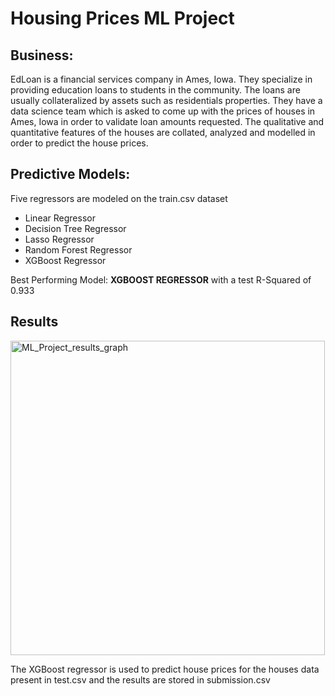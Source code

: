 # Housing Prices ML Project

## Business:

EdLoan is a financial services company in Ames, Iowa. They specialize in providing education loans to students in the community. The loans are usually collateralized by assets such as residentials properties. They have a data science team which is asked to come up with the prices of houses in Ames, Iowa in order to validate loan amounts requested. The qualitative and quantitative features of the houses are collated, analyzed and modelled in order to predict the house prices.

## Predictive Models:

Five regressors are modeled on the train.csv dataset
- Linear Regressor
- Decision Tree Regressor
- Lasso Regressor
- Random Forest Regressor
- XGBoost Regressor

Best Performing Model: **XGBOOST REGRESSOR** with a test R-Squared of 0.933

## Results
<img width="503" alt="ML_Project_results_graph" src="https://user-images.githubusercontent.com/89796629/147840775-bb8cd253-d488-4efa-9e54-b310062775c8.png">

The XGBoost regressor is used to predict house prices for the houses data present in test.csv and the results are stored in submission.csv

